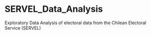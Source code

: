 # SERVEL_Data_Analysis
Exploratory Data Analysis of electoral data from the Chilean Electoral Service (SERVEL)
